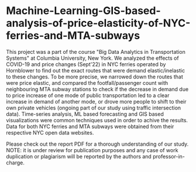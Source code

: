 # Machine-Learning-GIS-based-analysis-of-price-elasticity-of-NYC-ferries-and-MTA-subways

This project was a part of the course "Big Data Analytics in Transportation Systems" at Columbia University, New York.
We analyzed the effects of COVID-19 and price changes (Sept'22) in NYC ferries operated by Hornblower to find out the exact routes that were demand elastic/inelastic to these changes.
To be more precise, we narrowed down the routes that were price elastic, and compared the footfall/passenger count with neighbouring MTA subway stations to check if the decrease in demand due to price increase of one mode of public transportation led to a clear increase in demand of another mode, or drove more people to shift to their own private vehicles (ongoing part of our study using traffic intersection data).
Time-series analysis, ML based forecasting and GIS based visualizations were common techniques used in order to achive the results.
Data for both NYC ferries and MTA subways were obtained from their respective NYC open data websites.

Please check out the report PDF for a thorough understanding of our study.
NOTE: it is under review for publication purposes and any case of work duplication or plagiarism will be reported by the authors and professor-in-charge.
